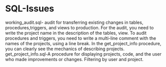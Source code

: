 # SQL-Issues
working_audit.sql- audit for transferring existing changes in tables, procedures,triggers, and views to production. For the audit, you need to write the project name in the description of the tables, view. To audit procedures and triggers, you need to write a multi-line comment with the names of the projects, using a line break. In the get_project_info procedure, you can clearly see the mechanics of describing projects.
get_project_info.sql-A procedure for displaying projects, code, and the user who made improvements or changes. Filtering by user and project.
